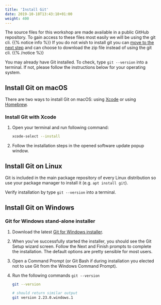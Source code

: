 ```yaml
---
title: 'Install Git'
date: 2019-10-18T13:43:18+01:00
weight: 400
---
```


The source files for this workshop are made available in a public GitHub repository. To gain access to these files most easily we will be using the git cli.
{{% notice info %}}
If you do not wish to install git you can [move to the next step](../500-lab-resources) and can choose to download the zip file instead of using the git cli.
{{% /notice %}}

You may already have Git installed. To check, type `git --version` into a terminal. If not, please follow the instructions below for your operating system.

## Install Git on macOS

There are two ways to install Git on macOS: using [Xcode](https://developer.apple.com/xcode/) or using [Homebrew](https://brew.sh/).

### Install Git with Xcode

1. Open your terminal and run following command:

    ```bash
    xcode-select --install
    ```

1. Follow the installation steps in the opened software update popup window.

## Install Git on Linux

Git is included in the main package repository of every Linux distribution so use your package manager to install it (e.g. `apt install git`).

Verify installation by type `git --version` into a terminal.

## Install Git on Windows

### Git for Windows stand-alone installer

1. Download the latest [Git for Windows installer](https://git-for-windows.github.io/).
1. When you've successfully started the installer, you should see the Git Setup wizard screen. Follow the Next and Finish prompts to complete the installation. The default options are pretty sensible for most users.
1. Open a Command Prompt (or Git Bash if during installation you elected not to use Git from the Windows Command Prompt).
1. Run the following commands `git --version`

    ```bash
    git --version

    # should return similar output 
    git version 2.23.0.windows.1
    ```

